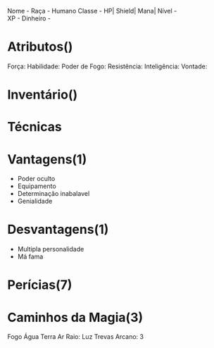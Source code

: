 Nome -
Raça - Humano
Classe - 
HP| 
Shield| 
Mana|
Nível -  
XP - 
Dinheiro -  

# Atributos()
Força: 
Habilidade: 
Poder de Fogo: 
Resistência:
Inteligência: 
Vontade: 

# Inventário()


# Técnicas



# Vantagens(1)
- Poder oculto
- Equipamento
- Determinação inabalavel
- Genialidade


# Desvantagens(1)
- Multipla personalidade
- Má fama



# Perícias(7)



# Caminhos da Magia(3)
Fogo 
Água 
Terra 
Ar 
Raio: 
Luz 
Trevas 
Arcano: 3